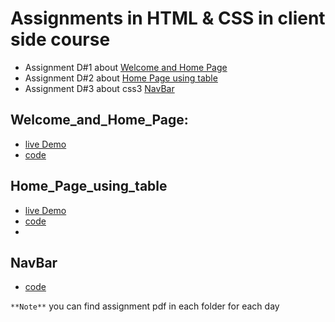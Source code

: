 # Assignments in HTML & CSS in client side course 

- Assignment D#1 about [Welcome and Home Page](#Welcome_and_Home_Page)
- Assignment D#2 about [Home Page using table](Home_Page_using_table)
- Assignment D#3 about css3 [NavBar](#NavBar)

## Welcome_and_Home_Page:
  - [live Demo](https://zenab12.github.io/ITI/HTML&CSS/D01/welcome.html)
  - [code](https://github.com/zenab12/ITI/tree/main/HTML%26CSS/D01)

## Home_Page_using_table
 - [live Demo](https://zenab12.github.io/ITI/HTML&CSS/D02/Home.html)
 - [code](https://github.com/zenab12/ITI/tree/main/HTML%26CSS/D02)
 - 
## NavBar
 - [code](https://github.com/zenab12/ITI/tree/main/HTML%26CSS/D03&D04)

` **Note** ` 
you can find assignment pdf in each folder for each day
